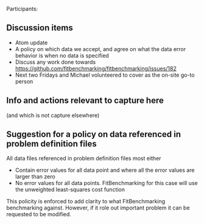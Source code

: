 Participants: 

Discussion items
----------------
* Atom update
* A policy on which data we accept, and agree on what the data error behavior is when no data is specified
* Discuss any work done towards https://github.com/fitbenchmarking/fitbenchmarking/issues/182
* Next two Fridays and Michael volunteered to cover as the on-site go-to person

Info and actions relevant to capture here
-----------------------------------------
(and which is not capture elsewhere)


Suggestion for a policy on data referenced in problem definition files
----------------------------------------------------------------------

All data files referenced in problem definition files most either 

 * Contain error values for all data point and where all the error values are larger than zero 
 * No error values for all data points. FitBenchmarking for this case will use the unweighted least-squares cost function 
  
This policity is enforced to add clarity to what FitBenchmarking benchmarking against. However, if it role out important problem it can be requested to be modified.
